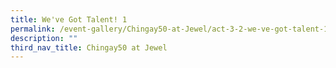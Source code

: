 ```yaml
---
title: We've Got Talent! 1
permalink: /event-gallery/Chingay50-at-Jewel/act-3-2-we-ve-got-talent-1-3
description: ""
third_nav_title: Chingay50 at Jewel
---
```

